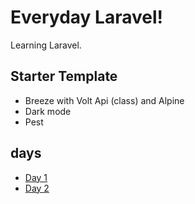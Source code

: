 # Everyday Laravel!

Learning Laravel.

## Starter Template

-   Breeze with Volt Api (class) and Alpine
-   Dark mode
-   Pest

## days

-   [Day 1]([days/2023-12-09.md])
-   [Day 2]([days/2023-12-10.md])
